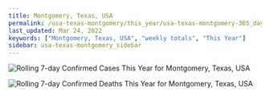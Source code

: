 ```yaml
---
title: Montgomery, Texas, USA
permalink: /usa-texas-montgomery/this_year/usa-texas-montgomery-365_days.html
last_updated: Mar 24, 2022
keywords: ["Montgomery, Texas, USA", "weekly totals", "This Year"]
sidebar: usa-texas-montgomery_sidebar
---
```


![Rolling 7-day Confirmed Cases This Year for Montgomery, Texas, USA](/covid_tracker/images/graphs/usa-texas-montgomery-rolling_7_days_confirmed-365_days_graph.png)

![Rolling 7-day Confirmed Deaths This Year for Montgomery, Texas, USA](/covid_tracker/images/graphs/usa-texas-montgomery-rolling_7_days_deaths-365_days_graph.png)
